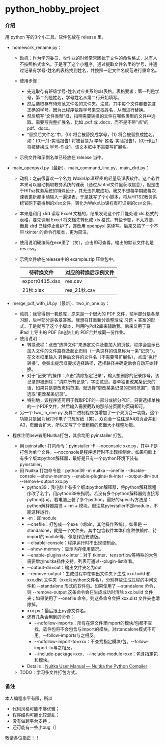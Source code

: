 # python_hobby_project

### 介绍

用 python 写的3个小工具。软件包放在 release 里。

- homework_rename.py：

  - 动机：作为学习委员，收作业的时候常常困扰于文件的命名格式，总有人不按照格式命名。于是写了这个小程序，通过提取文件名里的学号，并通过记录有学号-姓名的表格找到姓名，并按照一定文件名规范进行重命名。

  - 使用步骤：
    - 先选取存有班级学号-姓名对应关系的xls表格。表格要求：第一列是学号，第二列是姓名，学号姓名从第二行开始填写。
    - 然后选取存有待规范文件名的文件夹。注意，其中每个文件都要包含正确的学号。因为此程序依靠学号来查找姓名，从而进行替换。
    - 然后填写“文件类型”框，指明需要转换的文件在哪些类型的文件中选取。需要写完整扩展名，比如 .pdf 或 .docx，而不是不带"点"的 pdf、docx。
    - “替换后文件名”中，{0} 将会被替换成学号，{1} 将会被替换成姓名。如：{0}-{1}-实验报告1 将被替换为 学号-姓名-实验报告1，{0}-作业1 将被替换成 学号-作业1。该文本框中不需要写扩展名。
  - 示例文件和示例名单已经放在 release 当中。

- main_openpyxl.py（最新）、main_command_line.py、main_xlrd.py：

  - 动机：之前很喜欢一个名为 <i>WakeUp课程表 </i>的轻量级课表软件。这个软件本来可以自动抓取教务系统的课表（通过从html文件里获取信息），但是由于HITsz教务系统的特殊设计，其无法抓取成功。我又不想每学期或每次课表更新都手动输入一遍课表，于是就写了个小脚本，将从HITSZ教务系统官网下载得到的xlsx文件，转化为WakeUp课程表可识别的csv文件。

  - 本来是利用 xlrd 读写 Excel 文档的，结果发现这个库只能处理 xls 格式的表格，要先调用 Excel 将文档先转化成 xls 格式，有些卡顿，不太方便，而且 xlrd 已经停止维护了，遂改用 openpyxl 来读写。后来又搞了一个不带 tkinter 的命令行版本，更为简洁。

  - 使用说明硬编码在exe里了（笑），点击即可查看。输出的默认文件名是 res.csv。

  - 示例文件放在release中的 example.zip 压缩包中。

    | 待转换文件      | 对应的转换后示例文件 |
    | --------------- | -------------------- |
    | export0415.xlsx | res.csv              |
    | 21秋.xlsx       | res_21秋.csv         |

- merge_pdf_with_UI.py（最新）、two_in_one.py：

  - 动机：我曾得到一套题库，原来是一个很大的 PDF 文件，前半部分是各章习题，后半部分是各章答案。我想将其重新分章整理成 习题 + 答案的形式。于是就写了这个小脚本，利用PyPdf2库来辅助我。后来又用于将 iPad 上导出的 PDF 和电脑上的 PDF合并成同一份作业。
  - 使用说明：
    - 转换流程：点击“选择文件”来选定文件及要加入的页数，程序会显示已加入文件的文件路径及起止页码（一条这样的信息称为一条”记录“）。在文本框里输入 转换后文件的文件名（不需要带扩展名），点击“执行转换”，会弹出提示框要求选择路径，选择路径并确定后会自动开始转换。
    - 对于“记录”的操作：点击“清除指定记录”，输入想删除的记录序号，该记录即被删除；“清除所有记录”，字面意思。要单独更改某条记录的话，如果只是更改页码范围，就选择“更改某条记录的页码范围”，否则选取“更改某条记录”。
    - 特别地，该程序还可用于截取PDF的一部分或拆分PDF，只要选择单独的一个PDF文件，然后输入需要截取的那部分页面的页码即可。
  - 另一个 two_in_one.py 及其二进制程序包增加了一个双页合一功能。这个功能只是因为我打印电子书想省纸（笑）。双页合一往往是A4双页合并到A3，页面会扩大，所以又写了个很粗糙的页面大小规整功能。

- 程序注明new者用Nuitka打包，其余均用 pyinstaller 打包。

  - 用 pyinstaller 打包命令：pyinstaller -F –-noconsole xxx.py，其中-F是打包为单个文件，–-noconsole是程序运行时不出现控制台。如果电脑上有多个版本python解释器，最好是只有一个python环境下装有pyinstaller。
  - 用 Nuitka 打包命令是：python39 -m nuitka –-onefile --disable-console --show-memory --enable-plugins=tk-inter --output-dir=out --remove-output xxx.py
    - python39：我电脑上有多个版本python解释器，将python解释器程序改了名字，用python39来指明。若没有多个python解释器则直接写python即可。若电脑上装了多个python，最好的specify方法是：python解释器路径 + -m + 模块。但注意pyinstaller不是module，不能这样运行。
    - -m：即module
    - --onefile：打包成一个exe（或bin，其他操作系统）。如果是 --standalone，就是一个文件夹，其中包含软件本体和各种依赖库、待import的module等，像是绿色安装版。
    - --disable-console：程序运行时不出现控制台。
    - --show-memory：显示内存使用情况。
    - --enable-plugins=tk-inter：对于 tkinter、tensorflow等特殊的大包需要增加nuitka插件支持。列表可通过--plugin-list查看。
    - --output-dir=out：输出文件夹名为out
    - --remove-output：生成过程中在输出文件夹下生成 xxx.build 和 xxx.dist 文件夹（xxx为python文件名），分别存放生成过程的中间文件和 --standalone 形式的软件包。如果使用了 --standalone 命令，则 --remove-output 这条命令会在生成成功时清除 xxx.build 文件夹；如果使用了 --onefile 命令，则这条命令会把 xxx.dist 文件夹也清除掉。
    - xxx.py：最后跟上py源文件名。
    - 还有几条会用到的命令：
      - --nofollow-imports：所有在源文件里import的模块/包都不查找，软件包将不会包含与import的模块。对standalone模式不可用。--follow-imports与之相反。
      - --nofollow-import-to=xxx：不查找指定模块/包。--follow-import-to与之相反。
      - --include-package=xxx、--include-module=xxx：包含指定包和模块。
    - Details：[Nuitka User Manual — Nuitka the Python Compiler](https://nuitka.net/user-documentation/user-manual.html)
  - TODO：学习多文件打包方式。

### 备注

本人编程水平有限，所以

- 代码风格可能不够优雅；
- 程序结构可能比较混乱；
- 没有做跨平台支持；
- 还可能有一些小bug（）

敬请各位指正！！